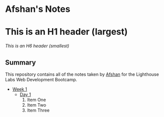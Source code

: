 # Afshan's Notes
# This is an H1 header (largest)
###### This is an H6 header (smallest)
## Summary 

This repository contains all of the notes taken by [Afshan](https://github.com/afshankhatoon/) for the Lighthouse Labs Web Development Bootcamp.

* [Week 1](/Week_1)
  * [Day 1](/Week_1/Day_1)
    1. Item One 
    2. Item Two
    3. Item Three
     
  